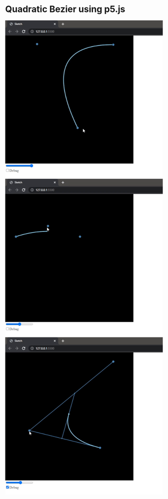 # Quadratic Bezier using p5.js

![e1](https://github.com/daviddev16/quadratic-bezier-p5js/blob/master/examples/example_1.gif)
![e1](https://github.com/daviddev16/quadratic-bezier-p5js/blob/master/examples/example_3.gif)
![e1](https://github.com/daviddev16/quadratic-bezier-p5js/blob/master/examples/example_2.gif)
